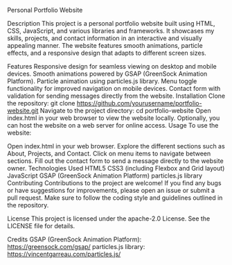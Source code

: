 Personal Portfolio Website

Description
This project is a personal portfolio website built using HTML, CSS, JavaScript, and various libraries and frameworks. It showcases my skills, projects, and contact information in an interactive and visually appealing manner. The website features smooth animations, particle effects, and a responsive design that adapts to different screen sizes.

Features
Responsive design for seamless viewing on desktop and mobile devices.
Smooth animations powered by GSAP (GreenSock Animation Platform).
Particle animation using particles.js library.
Menu toggle functionality for improved navigation on mobile devices.
Contact form with validation for sending messages directly from the website.
Installation
Clone the repository: git clone https://github.com/yourusername/portfolio-website.git
Navigate to the project directory: cd portfolio-website
Open index.html in your web browser to view the website locally.
Optionally, you can host the website on a web server for online access.
Usage
To use the website:

Open index.html in your web browser.
Explore the different sections such as About, Projects, and Contact.
Click on menu items to navigate between sections.
Fill out the contact form to send a message directly to the website owner.
Technologies Used
HTML5
CSS3 (including Flexbox and Grid layout)
JavaScript
GSAP (GreenSock Animation Platform)
particles.js library
Contributing
Contributions to the project are welcome! If you find any bugs or have suggestions for improvements, please open an issue or submit a pull request. Make sure to follow the coding style and guidelines outlined in the repository.

License
This project is licensed under the apache-2.0 License. See the LICENSE file for details.

Credits
GSAP (GreenSock Animation Platform): https://greensock.com/gsap/
particles.js library: https://vincentgarreau.com/particles.js/
